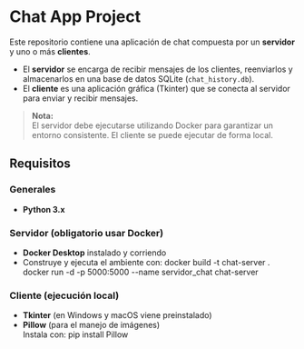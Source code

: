 # Chat App Project

Este repositorio contiene una aplicación de chat compuesta por un **servidor** y uno o más **clientes**.

- El **servidor** se encarga de recibir mensajes de los clientes, reenviarlos y almacenarlos en una base de datos SQLite (`chat_history.db`).
- El **cliente** es una aplicación gráfica (Tkinter) que se conecta al servidor para enviar y recibir mensajes.

> **Nota:**  
> El servidor debe ejecutarse utilizando Docker para garantizar un entorno consistente. El cliente se puede ejecutar de forma local.

## Requisitos

### Generales
- **Python 3.x**

### Servidor (obligatorio usar Docker)
- **Docker Desktop** instalado y corriendo
- Construye y ejecuta el ambiente con:
docker build -t chat-server .
docker run -d -p 5000:5000 --name servidor_chat chat-server

### Cliente (ejecución local)
- **Tkinter** (en Windows y macOS viene preinstalado)
- **Pillow** (para el manejo de imágenes)  
  Instala con:
  pip install Pillow
